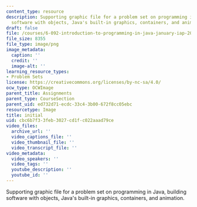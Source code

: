```yaml
---
content_type: resource
description: Supporting graphic file for a problem set on programming in Java, building
  software with objects, Java's built-in graphics, containers, and animation.
draft: false
file: /courses/6-092-introduction-to-programming-in-java-january-iap-2010/cbc6b7f33feb3027cd1fc022aaad79ce_initial.png
file_size: 8355
file_type: image/png
image_metadata:
  caption: ''
  credit: ''
  image-alt: ''
learning_resource_types:
- Problem Sets
license: https://creativecommons.org/licenses/by-nc-sa/4.0/
ocw_type: OCWImage
parent_title: Assignments
parent_type: CourseSection
parent_uid: ed732d71-ecdc-33c4-3b00-672f8cc05ebc
resourcetype: Image
title: initial
uid: cbc6b7f3-3feb-3027-cd1f-c022aaad79ce
video_files:
  archive_url: ''
  video_captions_file: ''
  video_thumbnail_file: ''
  video_transcript_file: ''
video_metadata:
  video_speakers: ''
  video_tags: ''
  youtube_description: ''
  youtube_id: ''
---
```

Supporting graphic file for a problem set on programming in Java, building software with objects, Java's built-in graphics, containers, and animation.